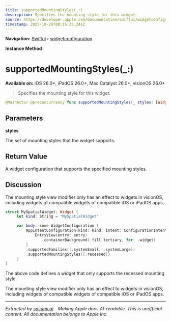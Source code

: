 ```yaml
---
title: supportedMountingStyles(_:)
description: Specifies the mounting style for this widget.
source: https://developer.apple.com/documentation/swiftui/widgetconfiguration/supportedmountingstyles(_:)
timestamp: 2025-10-29T00:15:35.241Z
---
```


**Navigation:** [Swiftui](/documentation/swiftui) › [widgetconfiguration](/documentation/swiftui/widgetconfiguration)

**Instance Method**

# supportedMountingStyles(_:)

**Available on:** iOS 26.0+, iPadOS 26.0+, Mac Catalyst 26.0+, visionOS 26.0+

> Specifies the mounting style for this widget.

```swift
@MainActor @preconcurrency func supportedMountingStyles(_ styles: [WidgetMountingStyle]) -> some WidgetConfiguration
```

## Parameters

**styles**

The set of mounting styles that the widget supports.



## Return Value

A widget configuration that supports the specified mounting styles.

## Discussion

The mounting style view modifier only has an effect to widgets in visionOS, including widgets of compatible widgets of compatible iOS or iPadOS apps.

```swift
struct MySpatialWidget: Widget {
     let kind: String = "MySpatialWidget"

     var body: some WidgetConfiguration {
         AppIntentConfiguration(kind: kind, intent: ConfigurationIntent.self, provider: Provider()) { entry in
             EntryView(entry: entry)
                .containerBackground(.fill.tertiary, for: .widget)
         }
         .supportedFamilies([.systemSmall, .systemLarge])
         .supportedMountingStyles([.recessed])
     }
}
```

The above code defines a widget that only supports the recessed mounting style.

The mounting style view modifier only has an effect to widgets in visionOS, including widgets of compatible widgets of compatible iOS or iPadOS apps.

---

*Extracted by [sosumi.ai](https://sosumi.ai) - Making Apple docs AI-readable.*
*This is unofficial content. All documentation belongs to Apple Inc.*
